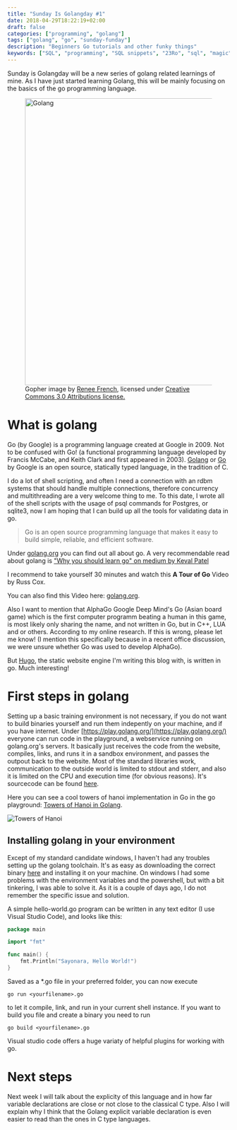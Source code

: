 ```yaml
---
title: "Sunday Is Golangday #1"
date: 2018-04-29T18:22:19+02:00
draft: false
categories: ["programming", "golang"]
tags: ["golang", "go", "sunday-funday"]
description: "Beginners Go tutorials and other funky things"
keywords: ["SQL", "programming", "SQL snippets", "23Ro", "sql", "magic"]
---
```


Sunday is Golangday will be a new series of golang related learnings of mine. As I have just started learning Golang, this will be mainly focusing on the basics of the go programming language.

<figure>
    <img src="/images/golang.jpg" alt="Golang" style="width: 650px;"/>
    <figcaption>Gopher image by <a href="https://reneefrench.blogspot.de/">Renee French</a>, licensed under <a href="https://creativecommons.org/licenses/by/3.0/">Creative Commons 3.0 Attributions license.</a></figcaption>
</figure>

# What is golang

Go (by Google) is a programming language created at Google in 2009. Not to be confused with Go! (a functional programming language developed by Francis McCabe, and Keith Clark and first appeared in 2003). [Golang](https://github.com/golang/go) or [Go](https://github.com/golang/go) by Google is an open source, statically typed language, in the tradition of C.

I do a lot of shell scripting, and often I need a connection with an rdbm systems that should handle multiple connections, therefore concurrency and multithreading are a very welcome thing to me. To this date, I wrote all of the shell scripts with the usage of psql commands for Postgres, or sqlite3, now I am hoping that I can build up all the tools for validating data in go.

>Go is an open source programming language
>that makes it easy to build simple,
>reliable, and efficient software.

Under [golang.org](https://golang.org) you can find out all about go. A very recommendable read about golang is ["Why you should learn go" on medium by Keval Patel](https://medium.com/@kevalpatel2106/why-should-you-learn-go-f607681fad65)

I recommend to take yourself 30 minutes and watch this **A Tour of Go** Video by Russ Cox.

You can also find this Video here: [golang.org](https://golang.org/).

Also I want to mention that AlphaGo Google Deep Mind's Go (Asian board game) which is the first computer programm beating a human in this game, is most likely only sharing the name, and not written in Go, but in C++, LUA and or others. According to my online research. If this is wrong, please let me know! (I mention this specifically because in a recent office discussion, we were unsure whether Go was used to develop AlphaGo).

But [Hugo](https://gohugo.io/), the static website engine I'm writing this blog with, is written in go. Much interesting!

# First steps in golang

Setting up a basic training environment is not necessary, if you do not want to build binaries yourself and run them indepently on your machine, and if you have internet. Under [https://play.golang.org/](https://play.golang.org/) everyone can run code in the playground, a webservice running on golang.org's servers. It basically just receives the code from the website, compiles, links, and runs it in a sandbox environment, and passes the outpout back to the website. Most of the standard libraries work, communication to the outside world is limited to stdout and stderr, and also it is limited on the CPU and execution time (for obvious reasons). It's sourcecode can be found [here](https://go.googlesource.com/playground).

Here you can see a cool towers of hanoi implementation in Go in the go playground: [Towers of Hanoi in Golang](https://play.golang.org/p/31rOVYnNcbX).

![Towers of Hanoi](/images/towers.gif)

## Installing golang in your environment

Except of my standard candidate windows, I haven't had any troubles setting up the golang toolchain. It's as easy as downloading the correct binary [here](https://golang.org/dl/) and installing it on your machine. On windows I had some problems with the environment variables and the powershell, but with a bit tinkering, I was able to solve it. As it is a couple of days ago, I do not remember the specific issue and solution.

A simple hello-world.go program can be written in any text editor (I use Visual Studio Code), and looks like this:

```go
package main

import "fmt"

func main() {
	fmt.Println("Sayonara, Hello World!")
}
```

Saved as a *.go file in your preferred folder, you can now execute

```shell
go run <yourfilename>.go
```

to let it compile, link, and run in your current shell instance. If you want to build you file and create a binary you need to run

```shell
go build <yourfilename>.go
```

Visual studio code offers a huge variaty of helpful plugins for working with go.

# Next steps

Next week I will talk about the explicity of this language and in how far variable declarations are close or not close to the classical C type. Also I will explain why I think that the Golang explicit variable declaration is even easier to read than the ones in C type languages.